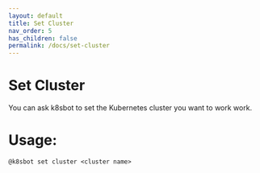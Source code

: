 ```yaml
---
layout: default
title: Set Cluster
nav_order: 5
has_children: false
permalink: /docs/set-cluster
---
```


# Set Cluster

You can ask k8sbot to set the Kubernetes cluster you want to work work.

# Usage:

```
@k8sbot set cluster <cluster name>
```
